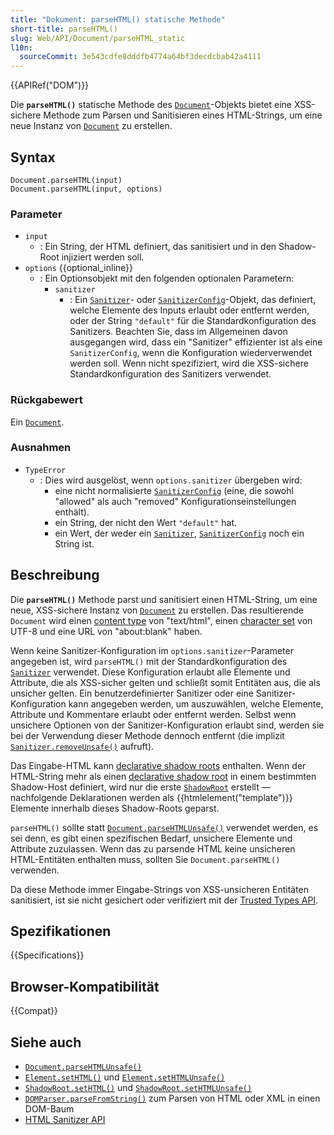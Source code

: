 ```yaml
---
title: "Dokument: parseHTML() statische Methode"
short-title: parseHTML()
slug: Web/API/Document/parseHTML_static
l10n:
  sourceCommit: 3e543cdfe8dddfb4774a64bf3decdcbab42a4111
---
```


{{APIRef("DOM")}}

Die **`parseHTML()`** statische Methode des [`Document`](/de/docs/Web/API/Document)-Objekts bietet eine XSS-sichere Methode zum Parsen und Sanitisieren eines HTML-Strings, um eine neue Instanz von [`Document`](/de/docs/Web/API/Document) zu erstellen.

## Syntax

```js-nolint
Document.parseHTML(input)
Document.parseHTML(input, options)
```

### Parameter

- `input`
  - : Ein String, der HTML definiert, das sanitisiert und in den Shadow-Root injiziert werden soll.
- `options` {{optional_inline}}
  - : Ein Optionsobjekt mit den folgenden optionalen Parametern:
    - `sanitizer`
      - : Ein [`Sanitizer`](/de/docs/Web/API/Sanitizer)- oder [`SanitizerConfig`](/de/docs/Web/API/SanitizerConfig)-Objekt, das definiert, welche Elemente des Inputs erlaubt oder entfernt werden, oder der String `"default"` für die Standardkonfiguration des Sanitizers.
        Beachten Sie, dass im Allgemeinen davon ausgegangen wird, dass ein "Sanitizer" effizienter ist als eine `SanitizerConfig`, wenn die Konfiguration wiederverwendet werden soll.
        Wenn nicht spezifiziert, wird die XSS-sichere Standardkonfiguration des Sanitizers verwendet.

### Rückgabewert

Ein [`Document`](/de/docs/Web/API/Document).

### Ausnahmen

- `TypeError`
  - : Dies wird ausgelöst, wenn `options.sanitizer` übergeben wird:
    - eine nicht normalisierte [`SanitizerConfig`](/de/docs/Web/API/SanitizerConfig) (eine, die sowohl "allowed" als auch "removed" Konfigurationseinstellungen enthält).
    - ein String, der nicht den Wert `"default"` hat.
    - ein Wert, der weder ein [`Sanitizer`](/de/docs/Web/API/Sanitizer), [`SanitizerConfig`](/de/docs/Web/API/SanitizerConfig) noch ein String ist.

## Beschreibung

Die **`parseHTML()`** Methode parst und sanitisiert einen HTML-String, um eine neue, XSS-sichere Instanz von [`Document`](/de/docs/Web/API/Document) zu erstellen.
Das resultierende `Document` wird einen [content type](/de/docs/Web/API/Document/contentType) von "text/html", einen [character set](/de/docs/Web/API/Document/characterSet) von UTF-8 und eine URL von "about:blank" haben.

Wenn keine Sanitizer-Konfiguration im `options.sanitizer`-Parameter angegeben ist, wird `parseHTML()` mit der Standardkonfiguration des [`Sanitizer`](/de/docs/Web/API/Sanitizer) verwendet.
Diese Konfiguration erlaubt alle Elemente und Attribute, die als XSS-sicher gelten und schließt somit Entitäten aus, die als unsicher gelten.
Ein benutzerdefinierter Sanitizer oder eine Sanitizer-Konfiguration kann angegeben werden, um auszuwählen, welche Elemente, Attribute und Kommentare erlaubt oder entfernt werden.
Selbst wenn unsichere Optionen von der Sanitizer-Konfiguration erlaubt sind, werden sie bei der Verwendung dieser Methode dennoch entfernt (die implizit [`Sanitizer.removeUnsafe()`](/de/docs/Web/API/Sanitizer/removeUnsafe) aufruft).

Das Eingabe-HTML kann [declarative shadow roots](/de/docs/Web/HTML/Reference/Elements/template#declarative_shadow_dom) enthalten.
Wenn der HTML-String mehr als einen [declarative shadow root](/de/docs/Web/HTML/Reference/Elements/template#declarative_shadow_dom) in einem bestimmten Shadow-Host definiert, wird nur die erste [`ShadowRoot`](/de/docs/Web/API/ShadowRoot) erstellt — nachfolgende Deklarationen werden als {{htmlelement("template")}} Elemente innerhalb dieses Shadow-Roots geparst.

`parseHTML()` sollte statt [`Document.parseHTMLUnsafe()`](/de/docs/Web/API/Document/parseHTMLUnsafe_static) verwendet werden, es sei denn, es gibt einen spezifischen Bedarf, unsichere Elemente und Attribute zuzulassen.
Wenn das zu parsende HTML keine unsicheren HTML-Entitäten enthalten muss, sollten Sie `Document.parseHTML()` verwenden.

Da diese Methode immer Eingabe-Strings von XSS-unsicheren Entitäten sanitisiert, ist sie nicht gesichert oder verifiziert mit der [Trusted Types API](/de/docs/Web/API/Trusted_Types_API).

## Spezifikationen

{{Specifications}}

## Browser-Kompatibilität

{{Compat}}

## Siehe auch

- [`Document.parseHTMLUnsafe()`](/de/docs/Web/API/Document/parseHTMLUnsafe_static)
- [`Element.setHTML()`](/de/docs/Web/API/Element/setHTML) und [`Element.setHTMLUnsafe()`](/de/docs/Web/API/Element/setHTMLUnsafe)
- [`ShadowRoot.setHTML()`](/de/docs/Web/API/ShadowRoot/setHTML) und [`ShadowRoot.setHTMLUnsafe()`](/de/docs/Web/API/ShadowRoot/setHTMLUnsafe)
- [`DOMParser.parseFromString()`](/de/docs/Web/API/DOMParser/parseFromString) zum Parsen von HTML oder XML in einen DOM-Baum
- [HTML Sanitizer API](/de/docs/Web/API/HTML_Sanitizer_API)
